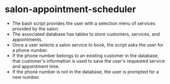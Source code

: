 # salon-appointment-scheduler
- The bash script provides the user with a selection menu of services provided by the salon.
- The associated database has tables to store customers, services, and appointments.
- Once a user selects a salon service to book, the script asks the user for a phone number.
- If the phone number belongs to an existing customer in the database, that customer's information is used to save the user's requested service and appointment time.
- If the phone number is not in the database, the user is prompted for a new number.
